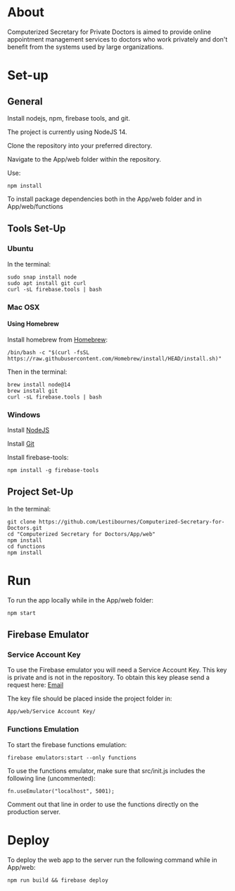 # About

Computerized Secretary for Private Doctors is aimed to provide online appointment management services to doctors who work privately and don't benefit from the systems used by large organizations.

# Set-up
## General
Install nodejs, npm, firebase tools, and git.

The project is currently using NodeJS 14.

Clone the repository into your preferred directory.

Navigate to the App/web folder within the repository.

Use:
```
npm install
```

To install package dependencies both in the App/web folder and in App/web/functions

## Tools Set-Up
### Ubuntu
In the terminal:

```
sudo snap install node
sudo apt install git curl
curl -sL firebase.tools | bash
```

### Mac OSX
#### Using Homebrew
Install homebrew from [Homebrew](brew.sh):

```
/bin/bash -c "$(curl -fsSL https://raw.githubusercontent.com/Homebrew/install/HEAD/install.sh)"
```

Then in the terminal:

```
brew install node@14
brew install git
curl -sL firebase.tools | bash
```

### Windows
Install [NodeJS](https://nodejs.org)

Install [Git](https://git-scm.com)

Install firebase-tools:

```
npm install -g firebase-tools
```

## Project Set-Up

In the terminal:

```
git clone https://github.com/Lestibournes/Computerized-Secretary-for-Doctors.git
cd "Computerized Secretary for Doctors/App/web"
npm install
cd functions
npm install
```

# Run
To run the app locally while in the App/web folder:

```
npm start
```

## Firebase Emulator
### Service Account Key
To use the Firebase emulator you will need a Service Account Key. This key is private and is not in the repository. To obtain this key please send a request here: [Email](s.y.schwarz@gmail.com)

The key file should be placed inside the project folder in:

```
App/web/Service Account Key/
```

### Functions Emulation
To start the firebase functions emulation:

```
firebase emulators:start --only functions
```

To use the functions emulator, make sure that src/init.js includes the following line (uncommented):

```
fn.useEmulator("localhost", 5001);
```

Comment out that line in order to use the functions directly on the production server.

# Deploy
To deploy the web app to the server run the following command while in App/web:

```
npm run build && firebase deploy
```

